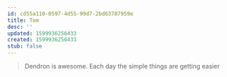 ```yaml
---
id: cd55a110-0597-4d55-99d7-2bd63787959e
title: Tom
desc: ''
updated: 1599936256433
created: 1599936256433
stub: false
---
```


> Dendron is awesome.  Each day the simple things are getting easier
